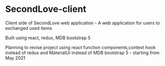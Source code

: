 # SecondLove-client
Client side of SecondLove web application - A web application for users to exchanged used items

Built using react, redux, MDB bootstrap 5

Planning to revise project using react function components,context hook instead of redux and MaterialUI instead of MDB bootstrap 5 - starting from May 2021
